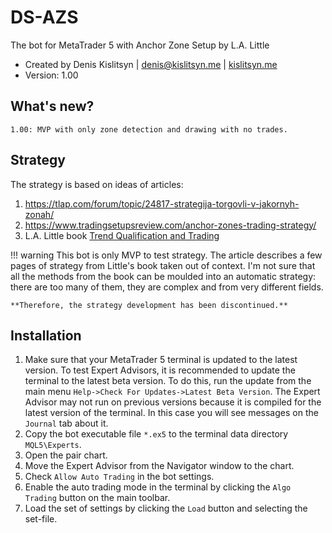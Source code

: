 # DS-AZS
The bot for MetaTrader 5 with Anchor Zone Setup by L.A. Little

* Created by Denis Kislitsyn | denis@kislitsyn.me | [kislitsyn.me](https://kislitsyn.me)
* Version: 1.00

## What's new?
```
1.00: MVP with only zone detection and drawing with no trades.
```

## Strategy

The strategy is based on ideas of articles:
1. https://tlap.com/forum/topic/24817-strategija-torgovli-v-jakornyh-zonah/
2. https://www.tradingsetupsreview.com/anchor-zones-trading-strategy/
3. L.A. Little book [Trend Qualification and Trading](https://www.amazon.com/dp/0470889667?tag=tradseturevi-20&linkCode=ogi&th=1&psc=1)

!!! warning
    This bot is only MVP to test strategy. The article describes a few pages of strategy from Little's book taken out of context. I'm not sure that all the methods from the book can be moulded into an automatic strategy: there are too many of them, they are complex and from very different fields. 
    
    **Therefore, the strategy development has been discontinued.**


## Installation
1. Make sure that your MetaTrader 5 terminal is updated to the latest version. To test Expert Advisors, it is recommended to update the terminal to the latest beta version. To do this, run the update from the main menu `Help->Check For Updates->Latest Beta Version`. The Expert Advisor may not run on previous versions because it is compiled for the latest version of the terminal. In this case you will see messages on the `Journal` tab about it.
2. Copy the bot executable file `*.ex5` to the terminal data directory `MQL5\Experts`.
3. Open the pair chart.
4. Move the Expert Advisor from the Navigator window to the chart.
5. Check `Allow Auto Trading` in the bot settings.
6. Enable the auto trading mode in the terminal by clicking the `Algo Trading` button on the main toolbar.
7. Load the set of settings by clicking the `Load` button and selecting the set-file.

